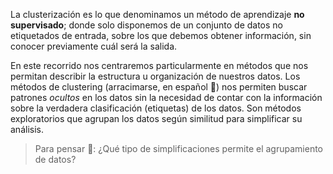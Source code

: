 La clusterización es lo que denominamos un método de aprendizaje **no supervisado**; donde solo disponemos de un conjunto de datos no etiquetados de entrada, sobre los que debemos obtener información, sin conocer previamente cuál será la salida.

En este recorrido nos centraremos particularmente en métodos que nos permitan describir la estructura u organización de nuestros datos. Los métodos de clustering (arracimarse, en español 🍇) nos permiten buscar patrones _ocultos_ en los datos sin la necesidad de contar con la información sobre la verdadera clasificación (etiquetas) de los datos. Son métodos exploratorios que agrupan los datos según similitud para simplificar su análisis.

> Para pensar 🤔: ¿Qué tipo de simplificaciones permite el agrupamiento de datos?
